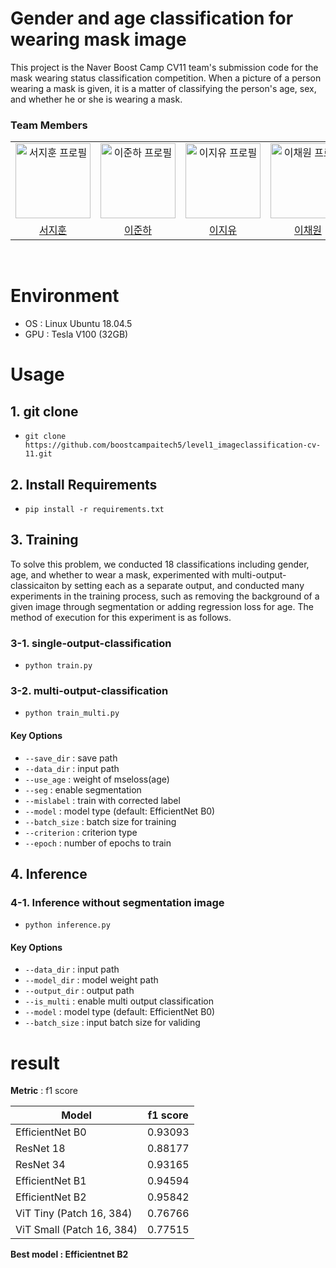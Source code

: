 # Gender and age classification for wearing mask image
This project is the Naver Boost Camp CV11 team's submission code for the mask wearing status classification competition.
When a picture of a person wearing a mask is given, it is a matter of classifying the person's age, sex, and whether he or she is wearing a mask.
### Team Members

<div align="left">
  <table>
    <tr>
      <td align="center">
        <a href="https://github.com/Mugamta/">
            <img src="https://avatars.githubusercontent.com/u/62493933?v=4" alt="서지훈 프로필" width=120 height=120 />
        </a>
      </td>
      <td align="center">
        <a href="https://github.com/junha-lee">
          <img src="https://avatars.githubusercontent.com/u/44857783?v=4" alt="이준하 프로필" width=120 height=120 />
        </a>
      </td>
      <td align="center">
        <a href="https://github.com/jiyoulee">
          <img src="https://avatars.githubusercontent.com/u/55631731?v=4" alt="이지유 프로필" width=120 height=120 />
        </a>
      </td>
      <td align="center">
        <a href="https://github.com/Chaewon829">
          <img src="https://avatars.githubusercontent.com/u/126534080?v=4" alt="이채원 프로필" width=120 height=120 />
        </a>
      </td>
      <td align="center">
        <a href="https://github.com/guk98">
          <img src="https://avatars.githubusercontent.com/u/78603611?v=4" alt="최지욱 프로필" width=120 height=120 />
        </a>
      </td>
    </tr>
    <tr>
      <td align="center">
        <a href="https://github.com/Mugamta/">
          서지훈
        </a>
      </td>
      <td align="center">
        <a href="https://github.com/junha-lee">
          이준하
        </a>
      </td>
      <td align="center">
        <a href="https://github.com/jiyoulee">
          이지유
        </a>
      </td>
      <td align="center">
        <a href="https://github.com/Chaewon829">
          이채원
        </a>
      </td>
      <td align="center">
        <a href="https://github.com/guk98">
          최지욱
        </a>
      </td>
    </tr>
  </table>
</div>

<br/>
<div id="5"></div>
 
# Environment
- OS : Linux Ubuntu 18.04.5
- GPU : Tesla V100 (32GB)

# Usage
## 1. git clone
- `git clone https://github.com/boostcampaitech5/level1_imageclassification-cv-11.git`

## 2. Install Requirements
- `pip install -r requirements.txt`

## 3. Training
To solve this problem, we conducted 18 classifications including gender, age, and whether to wear a mask, experimented with multi-output-classicaiton by setting each as a separate output, and conducted many experiments in the training process, such as removing the background of a given image through segmentation or adding regression loss for age. 
The method of execution for this experiment is as follows.

### 3-1. single-output-classification
- `python train.py`

### 3-2. multi-output-classification
- `python train_multi.py`

#### Key Options
- `--save_dir` : save path
- `--data_dir` : input path
- `--use_age` : weight of mseloss(age)
- `--seg` : enable segmentation
- `--mislabel` : train with corrected label
- `--model` : model type (default: EfficientNet B0)
- `--batch_size` : batch size for training
- `--criterion` : criterion type
- `--epoch` : number of epochs to train

## 4. Inference
### 4-1. Inference without segmentation image
- `python inference.py`

#### Key Options
- `--data_dir` : input path
- `--model_dir` : model weight path
- `--output_dir` : output path
- `--is_multi` : enable multi output classification
- `--model` : model type (default: EfficientNet B0)
- `--batch_size` : input batch size for validing


# result
**Metric** : f1 score

| Model       | f1 score    |
| ----------- | ----------- |
| EfficientNet B0 | 0.93093 |
| ResNet 18  | 0.88177 |
| ResNet 34  | 0.93165 |
| EfficientNet B1 | 0.94594 |
| EfficientNet B2 | 0.95842 |
| ViT Tiny (Patch 16, 384) | 0.76766 |
| ViT Small (Patch 16, 384)  | 0.77515 |

**Best model : Efficientnet B2**
